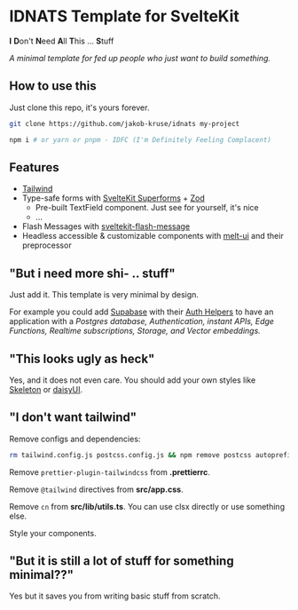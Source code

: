 # IDNATS Template for SvelteKit

**I** **D**on't **N**eed **A**ll **T**his ... **S**tuff

*A minimal template for fed up people who just want to build something.*

## How to use this

Just clone this repo, it's yours forever.

```bash
git clone https://github.com/jakob-kruse/idnats my-project
```

```bash
npm i # or yarn or pnpm - IDFC (I'm Definitely Feeling Complacent)
```

## Features

- [Tailwind](https://tailwindcss.com/)
- Type-safe forms with [SvelteKit Superforms](https://superforms.rocks) + [Zod](https://zod.dev/)
  - Pre-built TextField component. Just see for yourself, it's nice
  - ...
- Flash Messages with [sveltekit-flash-message](https://github.com/ciscoheat/sveltekit-flash-message)
- Headless accessible & customizable components with [melt-ui](https://www.melt-ui.com/) and their preprocessor

## "But i need more shi- .. stuff"

Just add it. This template is very minimal by design.

For example you could add [Supabase](https://supabase.com/) with their [Auth Helpers](https://supabase.com/docs/guides/auth/auth-helpers/sveltekit) to have an application with a *Postgres database, Authentication, instant APIs, Edge Functions, Realtime subscriptions, Storage, and Vector embeddings.*

## "This looks ugly as heck"

Yes, and it does not even care. You should add your own styles like [Skeleton](https://skeleton.dev/) or [daisyUI](https://daisyui.com/).

## "I don't want tailwind"

Remove configs and dependencies:
```bash
rm tailwind.config.js postcss.config.js && npm remove postcss autoprefixer  prettier-plugin-tailwindcss tailwind-merge
```

Remove `prettier-plugin-tailwindcss` from **.prettierrc**.

Remove `@tailwind` directives from **src/app.css**.

Remove `cn` from **src/lib/utils.ts**. You can use clsx directly or use something else.

Style your components.

## "But it is still a lot of stuff for something minimal??"

Yes but it saves you from writing basic stuff from scratch.
